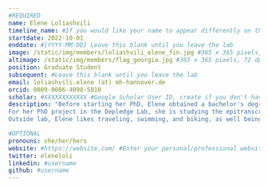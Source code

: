 ```yaml
---
#REQUIRED
name: Elene Loliashvili
timeline_name: #If you would like your name to appear differently on the Lab timeline, fill out this line.
startdate: 2022-10-01
enddate: #[YYYY-MM-DD] Leave this blank until you leave the lab
image: /static/img/members/loliashvili_elene_fin.jpg #365 x 365 pixels, 72 dpi
altimage: /static/img/members/flag_georgia.jpg #365 x 365 pixels, 72 dpi
position: Graduate Student
subsequent: #Leave this blank until you leave the lab
email: loliashvili.elene (at) mh-hannover.de
orcid: 0009-0006-4098-5010
scholar: #XXXXXXXXXXXX #Google Scholar User ID, create if you don't have one
description: "Before starting her PhD, Elene obtained a bachelor's degree in biology from the Agricultural University of Georgia and a Master's degree from the Ludwig Maximilian University of Munich where she studied Molecular and Cellular Biology and produced a thesis on the characterization of antiviral innate immune signaling using spatial proteomics at Max Planck Institute of Biochemistry.
For her PhD project in the Depledge Lab, she is studying the epitranscriptomic regulation of Varicella-Zoster Virus (VZV) infection. The aim of the project is to examine the role of m6A and other RNA modifications in regulating VZV infections.
Outside lab, Elene likes traveling, swimming, and biking, as well being interested in nature photography, bioart, and psychology."

#OPTIONAL
pronouns: she/her/hers
website: #https://website.com/ #Enter your personal/professional website
twitter: eleneloli
linkedin: #username
github: #username
---
```

